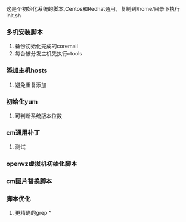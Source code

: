 这是个初始化系统的脚本,Centos和Redhat通用，复制到/home/目录下执行init.sh

### 多机安装脚本
1. 备份初始化完成的coremail
2. 每台被分发主机先执行ctools

### 添加主机hosts
1. 避免重复添加

### 初始化yum
1. 可判断系统版本位数

### cm通用补丁
1. 测试

### openvz虚拟机初始化脚本

### cm图片替换脚本

### 脚本优化
1. 更精确的grep ^
